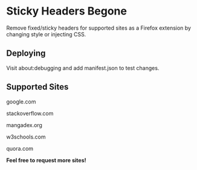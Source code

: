 # Sticky Headers Begone
Remove fixed/sticky headers for supported sites as a Firefox extension by changing style or injecting CSS.

## Deploying
Visit about:debugging and add manifest.json to test changes.

## Supported Sites

google.com

stackoverflow.com

mangadex.org

w3schools.com

quora.com

**Feel free to request more sites!**
